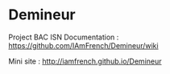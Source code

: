 # Demineur
Project BAC ISN
Documentation :
https://github.com/IAmFrench/Demineur/wiki

Mini site :
http://iamfrench.github.io/Demineur
